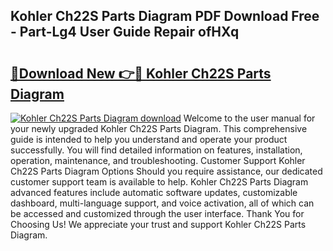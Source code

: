## Kohler Ch22S Parts Diagram PDF Download Free - Part-Lg4 User Guide Repair ofHXq

# <h2><a href="http://dfpblr.blite.top/?on=Kohler+Ch22S+Parts+Diagram">🔗Download New 👉🔴 Kohler Ch22S Parts Diagram</a></h2>

[![Kohler Ch22S Parts Diagram download](https://i.imgur.com/lujVjoI.png)](http://dfpblr.blite.top/?on=Kohler+Ch22S+Parts+Diagram)
Welcome to the user manual for your newly upgraded Kohler Ch22S Parts Diagram. This comprehensive guide is intended to help you understand and operate your product successfully. You will find detailed information on features, installation, operation, maintenance, and troubleshooting. Customer Support Kohler Ch22S Parts Diagram Options Should you require assistance, our dedicated customer support team is available to help. Kohler Ch22S Parts Diagram advanced features include automatic software updates, customizable dashboard, multi-language support, and voice activation, all of which can be accessed and customized through the user interface. Thank You for Choosing Us! We appreciate your trust and support Kohler Ch22S Parts Diagram.

